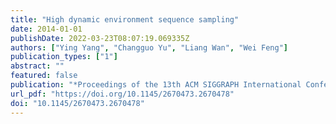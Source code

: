 ```yaml
---
title: "High dynamic environment sequence sampling"
date: 2014-01-01
publishDate: 2022-03-23T08:07:19.069335Z
authors: ["Ying Yang", "Changguo Yu", "Liang Wan", "Wei Feng"]
publication_types: ["1"]
abstract: ""
featured: false
publication: "*Proceedings of the 13th ACM SIGGRAPH International Conference on Virtual-Reality Continuum and its Applications in Industry, VRCAI 2014, Shenzhen, China, November 30 - December 2, 2014*"
url_pdf: "https://doi.org/10.1145/2670473.2670478"
doi: "10.1145/2670473.2670478"
---
```


